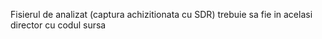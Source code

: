 Fisierul de analizat (captura achizitionata cu SDR) trebuie sa fie in acelasi director cu codul sursa
